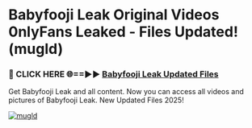 # Babyfooji Leak Original Videos 0nlyFans Leaked - Files Updated! (mugld)

<h3>🔴 CLICK HERE 🌐==►► <a href="https://tinyurl.com/ms9xzufz" rel="nofollow">Babyfooji Leak Updated Files</a></h3>

Get Babyfooji Leak and all content. Now you can access all videos and pictures of Babyfooji Leak. New Updated Files 2025!

[![mugld](https://i.imgur.com/PQ7UWWw.gif)](https://tinyurl.com/ms9xzufz)
